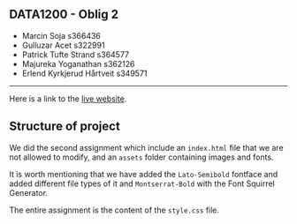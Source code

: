
## DATA1200 - Oblig 2

- Marcin Soja s366436
- Gulluzar Acet s322991
- Patrick Tufte Strand s364577
- Majureka Yoganathan s362126
- Erlend Kyrkjerud Hårtveit s349571

---

Here is a link to the [live website](https://marcioziomek.github.io/).

## Structure of project

We did the second assignment which include an `index.html` file that we are not allowed to modify, and an `assets` folder containing images and fonts.

It is worth mentioning that we have added the `Lato-Semibold` fontface and added different file types of it and `Montserrat-Bold` with the Font Squirrel Generator.

The entire assignment is the content of the `style.css` file.

